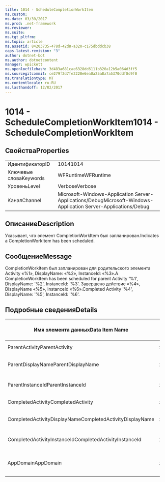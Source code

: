 ```yaml
---
title: 1014 - ScheduleCompletionWorkItem
ms.custom: 
ms.date: 03/30/2017
ms.prod: .net-framework
ms.reviewer: 
ms.suite: 
ms.tgt_pltfrm: 
ms.topic: article
ms.assetid: 84203735-478d-42d8-a320-c175dbddcb38
caps.latest.revision: "3"
author: dotnet-bot
ms.author: dotnetcontent
manager: wpickett
ms.openlocfilehash: 3d483a681cae6328dd6111b320a12b5a064d3ff5
ms.sourcegitcommit: ce279f2d7fe2220e6ea0a25a8a7a5370ddf8d9f0
ms.translationtype: MT
ms.contentlocale: ru-RU
ms.lasthandoff: 12/02/2017
---
```

# <a name="1014---schedulecompletionworkitem"></a><span data-ttu-id="dd3c8-102">1014 - ScheduleCompletionWorkItem</span><span class="sxs-lookup"><span data-stu-id="dd3c8-102">1014 - ScheduleCompletionWorkItem</span></span>
## <a name="properties"></a><span data-ttu-id="dd3c8-103">Свойства</span><span class="sxs-lookup"><span data-stu-id="dd3c8-103">Properties</span></span>  
  
|||  
|-|-|  
|<span data-ttu-id="dd3c8-104">Идентификатор</span><span class="sxs-lookup"><span data-stu-id="dd3c8-104">ID</span></span>|<span data-ttu-id="dd3c8-105">1014</span><span class="sxs-lookup"><span data-stu-id="dd3c8-105">1014</span></span>|  
|<span data-ttu-id="dd3c8-106">Ключевые слова</span><span class="sxs-lookup"><span data-stu-id="dd3c8-106">Keywords</span></span>|<span data-ttu-id="dd3c8-107">WFRuntime</span><span class="sxs-lookup"><span data-stu-id="dd3c8-107">WFRuntime</span></span>|  
|<span data-ttu-id="dd3c8-108">Уровень</span><span class="sxs-lookup"><span data-stu-id="dd3c8-108">Level</span></span>|<span data-ttu-id="dd3c8-109">Verbose</span><span class="sxs-lookup"><span data-stu-id="dd3c8-109">Verbose</span></span>|  
|<span data-ttu-id="dd3c8-110">Канал</span><span class="sxs-lookup"><span data-stu-id="dd3c8-110">Channel</span></span>|<span data-ttu-id="dd3c8-111">Microsoft-Windows-Application Server-Applications/Debug</span><span class="sxs-lookup"><span data-stu-id="dd3c8-111">Microsoft-Windows-Application Server-Applications/Debug</span></span>|  
  
## <a name="description"></a><span data-ttu-id="dd3c8-112">Описание</span><span class="sxs-lookup"><span data-stu-id="dd3c8-112">Description</span></span>  
 <span data-ttu-id="dd3c8-113">Указывает, что элемент CompletionWorkItem был запланирован.</span><span class="sxs-lookup"><span data-stu-id="dd3c8-113">Indicates a CompletionWorkItem has been scheduled.</span></span>  
  
## <a name="message"></a><span data-ttu-id="dd3c8-114">Сообщение</span><span class="sxs-lookup"><span data-stu-id="dd3c8-114">Message</span></span>  
 <span data-ttu-id="dd3c8-115">CompletionWorkItem был запланирован для родительского элемента Activity «%1», DisplayName: «%2», InstanceId: «%3».</span><span class="sxs-lookup"><span data-stu-id="dd3c8-115">A CompletionWorkItem has been scheduled for parent Activity '%1', DisplayName: '%2', InstanceId: '%3'.</span></span>  <span data-ttu-id="dd3c8-116">Завершено действие «%4», DisplayName «%5», InstanceId «%6».</span><span class="sxs-lookup"><span data-stu-id="dd3c8-116">Completed Activity '%4', DisplayName: '%5', InstanceId: '%6'.</span></span>  
  
## <a name="details"></a><span data-ttu-id="dd3c8-117">Подробные сведения</span><span class="sxs-lookup"><span data-stu-id="dd3c8-117">Details</span></span>  
  
|<span data-ttu-id="dd3c8-118">Имя элемента данных</span><span class="sxs-lookup"><span data-stu-id="dd3c8-118">Data Item Name</span></span>|<span data-ttu-id="dd3c8-119">Тип элемента данных</span><span class="sxs-lookup"><span data-stu-id="dd3c8-119">Data Item Type</span></span>|<span data-ttu-id="dd3c8-120">Описание</span><span class="sxs-lookup"><span data-stu-id="dd3c8-120">Description</span></span>|  
|--------------------|--------------------|-----------------|  
|<span data-ttu-id="dd3c8-121">ParentActivity</span><span class="sxs-lookup"><span data-stu-id="dd3c8-121">ParentActivity</span></span>|<span data-ttu-id="dd3c8-122">xs:string</span><span class="sxs-lookup"><span data-stu-id="dd3c8-122">xs:string</span></span>|<span data-ttu-id="dd3c8-123">Имя типа родительского действия.</span><span class="sxs-lookup"><span data-stu-id="dd3c8-123">The type name of the parent activity.</span></span>|  
|<span data-ttu-id="dd3c8-124">ParentDisplayName</span><span class="sxs-lookup"><span data-stu-id="dd3c8-124">ParentDisplayName</span></span>|<span data-ttu-id="dd3c8-125">xs:string</span><span class="sxs-lookup"><span data-stu-id="dd3c8-125">xs:string</span></span>|<span data-ttu-id="dd3c8-126">Отображаемое имя родительского действия.</span><span class="sxs-lookup"><span data-stu-id="dd3c8-126">The display name of the parent activity.</span></span>|  
|<span data-ttu-id="dd3c8-127">ParentInstanceId</span><span class="sxs-lookup"><span data-stu-id="dd3c8-127">ParentInstanceId</span></span>|<span data-ttu-id="dd3c8-128">xs:string</span><span class="sxs-lookup"><span data-stu-id="dd3c8-128">xs:string</span></span>|<span data-ttu-id="dd3c8-129">Идентификатор экземпляра родительского действия.</span><span class="sxs-lookup"><span data-stu-id="dd3c8-129">The instance id of the parent activity.</span></span>|  
|<span data-ttu-id="dd3c8-130">CompletedActivity</span><span class="sxs-lookup"><span data-stu-id="dd3c8-130">CompletedActivity</span></span>|<span data-ttu-id="dd3c8-131">xs:string</span><span class="sxs-lookup"><span data-stu-id="dd3c8-131">xs:string</span></span>|<span data-ttu-id="dd3c8-132">Имя типа завершенного действия.</span><span class="sxs-lookup"><span data-stu-id="dd3c8-132">The type name of the completed activity.</span></span>|  
|<span data-ttu-id="dd3c8-133">CompletedActivityDisplayName</span><span class="sxs-lookup"><span data-stu-id="dd3c8-133">CompletedActivityDisplayName</span></span>|<span data-ttu-id="dd3c8-134">xs:string</span><span class="sxs-lookup"><span data-stu-id="dd3c8-134">xs:string</span></span>|<span data-ttu-id="dd3c8-135">Отображаемое имя завершенного действия.</span><span class="sxs-lookup"><span data-stu-id="dd3c8-135">The display name of the completed activity.</span></span>|  
|<span data-ttu-id="dd3c8-136">CompletedActivityInstanceId</span><span class="sxs-lookup"><span data-stu-id="dd3c8-136">CompletedActivityInstanceId</span></span>|<span data-ttu-id="dd3c8-137">xs:string</span><span class="sxs-lookup"><span data-stu-id="dd3c8-137">xs:string</span></span>|<span data-ttu-id="dd3c8-138">Идентификатор экземпляра завершенного действия.</span><span class="sxs-lookup"><span data-stu-id="dd3c8-138">The instance id of the completed activity.</span></span>|  
|<span data-ttu-id="dd3c8-139">AppDomain</span><span class="sxs-lookup"><span data-stu-id="dd3c8-139">AppDomain</span></span>|<span data-ttu-id="dd3c8-140">xs:string</span><span class="sxs-lookup"><span data-stu-id="dd3c8-140">xs:string</span></span>|<span data-ttu-id="dd3c8-141">Строка, возвращаемая AppDomain.CurrentDomain.FriendlyName.</span><span class="sxs-lookup"><span data-stu-id="dd3c8-141">The string returned by AppDomain.CurrentDomain.FriendlyName.</span></span>|
